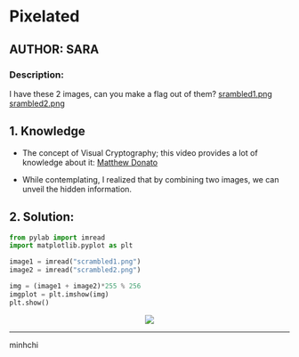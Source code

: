# Pixelated
## AUTHOR: SARA

### Description:
I have these 2 images, can you make a flag out of them? [srambled1.png](https://mercury.picoctf.net/static/1594c3f1980e3fb93df09a6d02f53904/scrambled1.png) [srambled2.png](https://mercury.picoctf.net/static/1594c3f1980e3fb93df09a6d02f53904/scrambled2.png)

## 1. Knowledge
- The concept of Visual Cryptography; this video provides a lot of knowledge about it: [Matthew Donato](https://youtu.be/bb24mBADuG0?si=2nFcQjx6x78dRtNd)

- While contemplating, I realized that by combining two images, we can unveil the hidden information.

## 2. Solution:

```py
from pylab import imread
import matplotlib.pyplot as plt

image1 = imread("scrambled1.png")
image2 = imread("scrambled2.png")

img = (image1 + image2)*255 % 256
imgplot = plt.imshow(img)
plt.show()
```

<p align="center">
  <img src="https://media.giphy.com/media/3o6nV13AMj5tac9MlO/giphy.gif" />
</p>

---

minhchi
